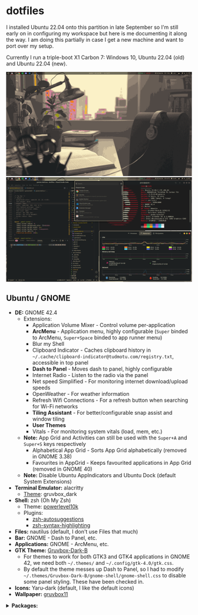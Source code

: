 # dotfiles

I installed Ubuntu 22.04 onto this partition in late September so I'm still early on in configuring my workspace but here is me documenting it along the way. I am doing this partially in case I get a new machine and want to port over my setup.

Currently I run a triple-boot X1 Carbon 7: Windows 10, Ubuntu 22.04 (old) and Ubuntu 22.04 (new).

![Desktop1](Desktop1.png)
![Desktop2](Desktop2.png)

## Ubuntu / GNOME

- **DE:** GNOME 42.4
  - Extensions:
    - Application Volume Mixer - Control volume per-application
    - **ArcMenu** - Application menu, highly configurable (`Super` binded to ArcMenu, `Super+Space` binded to app runner menu)
    - Blur my Shell
    - Clipboard Indicator - Caches clipboard history in `~/.cache/clipboard-indicator@tudmotu.com/registry.txt`, accessible in top panel
    - **Dash to Panel** - Moves dash to panel, highly configurable
    - Internet Radio - Listen to the radio via the panel
    - Net speed Simplified - For monitoring internet download/upload speeds
    - OpenWeather - For weather information
    - Refresh Wifi Connections - For a refresh button when searching for Wi-Fi networks
    - **Tiling Assistant** - For better/configurable snap assist and window tiling
    - **User Themes**
    - Vitals - For monitoring system vitals (load, mem, etc.)
  - **Note:** App Grid and Activities can still be used with the `Super+A` and `Super+S` keys respectively
    - Alphabetical App Grid - Sorts App Grid alphabetically (removed in GNOME 3.38)
    - Favourites in AppGrid - Keeps favourited applications in App Grid (removed in GNOME 40)
  - **Note:** Disable Ubuntu AppIndicators and Ubuntu Dock (default System Extensions)
- **Terminal Emulator:** alacritty
  - [Theme](https://github.com/eendroroy/alacritty-theme): gruvbox_dark
- **Shell:** zsh (Oh My Zsh)
  - Theme: [powerlevel10k](https://github.com/romkatv/powerlevel10k)
  - Plugins:
    - [zsh-autosuggestions](https://github.com/zsh-users/zsh-autosuggestions)
    - [zsh-syntax-highlighting](https://github.com/zsh-users/zsh-syntax-highlighting)
- **Files:** nautilus (default, I don't use Files that much)
- **Bar:** GNOME - Dash to Panel, etc.
- **Applications:** GNOME - ArcMenu, etc.
- **GTK Theme:** [Gruvbox-Dark-B](https://github.com/Fausto-Korpsvart/Gruvbox-GTK-Theme)
  - For themes to work for both GTK3 and GTK4 applications in GNOME 42, we need both `~/.themes/` and `~/.config/gtk-4.0/gtk.css`.
  - By default the theme messes up Dash to Panel, so I had to modify `~/.themes/Gruvbox-Dark-B/gnome-shell/gnome-shell.css` to disable some panel styling. These have been checked in.
- **Icons:** Yaru-dark (default, I like the default icons)
- **Wallpaper:** [gruvbox11](https://github.com/Fausto-Korpsvart/Gruvbox-GTK-Theme/blob/master/wallpapers/gruvbox11.png)

<details>
  <summary><b>Packages:</b></summary>
  <ul>
    <li>apt (<code>apt-mark showmanual</code>)</li>
    <ul>
      <li>
        cmake pkg-config libfreetype6-dev libfontconfig1-dev libxcb-xfixes0-dev
        libxkbcommon-dev python3 <b>(alacritty dependencies)</b>
      </li>
      <li>
        build-essential git cmake cmake-data pkg-config python3-sphinx
        python3-packaging libuv1-dev libcairo2-dev libxcb1-dev libxcb-util0-dev
        libxcb-randr0-dev libxcb-composite0-dev python3-xcbgen xcb-proto
        libxcb-image0-dev libxcb-ewmh-dev libxcb-icccm4-dev
        <b>(polybar dependencies)</b>
      </li>
      <li>
        libxcb-xkb-dev libxcb-xrm-dev libxcb-cursor-dev libasound2-dev
        libpulse-dev i3-wm libjsoncpp-dev libmpdclient-dev libcurl4-openssl-dev
        libnl-genl-3-dev <b>(polybar optional dependencies)</b>
      </li>
      <li>
        gir1.2-gst-plugins-bad-1.0 gir1.2-gst-plugins-base-1.0
        gstreamer1.0-plugins-ugly gstreamer1.0-plugins-bad
        <b>(Internet Radio dependencies)</b>
      </li>
      <li>gir1.2-gtop-2.0 lm-sensors <b>(Vitals dependencies)</b></li>
      <li>build-essential</li>
      <li>code (VSCode, .deb from web)</li>
      <li>curl</li>
      <li>dconf-editor (GUI editor for dconf and gsettings)</li>
      <li>discord (Discord, .deb from web)</li>
      <li>git</li>
      <li>gnome-shell-extension-manager (for installing GNOME extensions)</li>
      <li>gnome-tweaks (for tweaking GNOME)</li>
      <li>google-chrome-stable (Google Chrome, deb from web)</li>
      <li>gparted (GNOME partition editor)</li>
      <li>grep</li>
      <li>gzip</li>
      <li>htop</li>
      <li>micro (terminal-based text editor)</li>
      <li>neofetch (for system info)</li>
      <li>python3-pip</li>
      <li>spotify-client (Spotify, from Spotify repository)</li>
      <li>stress (for imposing load on system)</li>
      <li>tmux (terminal multiplexer)</li>
      <li>tree (list directories in a tree format)</li>
      <li>tty-clock (a terminal clock)</li>
      <li>zsh</li>
    </ul>
    <li>pip (<code>pip list --user</code>)</li>
    <ul>
      <li>Pygments (for colorize omz plugin)</li>
    </ul>
    <li>source/git</li>
    <ul>
      <li>alacritty</li>
      <li>polybar</li>
      <li>powerlevel10k</li>
    </ul>
    <li>web</li>
    <ul>
      <li>rustup</li>
    </ul>
  </ul>
</details>
